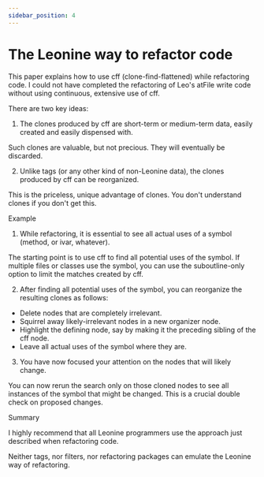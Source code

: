 ```yaml
---
sidebar_position: 4
---
```


# The Leonine way to refactor code

This paper explains how to use cff (clone-find-flattened) while
refactoring code. I could not have completed the refactoring of Leo's
atFile write code without using continuous, extensive use of cff.

There are two key ideas:

1. The clones produced by cff are short-term or medium-term data,
   easily created and easily dispensed with.

Such clones are valuable, but not precious. They will eventually be discarded.

2. Unlike tags (or any other kind of non-Leonine data), the clones
   produced by cff can be reorganized.

This is the priceless, unique advantage of clones.  You don't understand clones if you don't get this.

Example

1. While refactoring, it is essential to see all actual uses of a
   symbol (method, or ivar, whatever).

The starting point is to use cff to find all potential uses of the
symbol. If multiple files or classes use the symbol, you can use the
suboutline-only option to limit the matches created by cff.

2. After finding all potential uses of the symbol, you can reorganize
   the resulting clones as follows:

- Delete nodes that are completely irrelevant.
- Squirrel away likely-irrelevant nodes in a new organizer node.
- Highlight the defining node, say by making it the preceding sibling of the cff node.
- Leave all actual uses of the symbol where they are.

3. You have now focused your attention on the nodes that will likely
   change.

You can now rerun the search only on those cloned nodes to see all
instances of the symbol that might be changed. This is a crucial
double check on proposed changes.

Summary

I highly recommend that all Leonine programmers use the approach just
described when refactoring code.

Neither tags, nor filters, nor refactoring packages can emulate the
Leonine way of refactoring.
